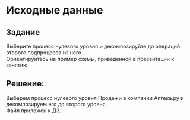 # Исходные данные

## Задание
Выберите процесс нулевого уровня и декомпозируйте до операций второго подпроцесса из него.<br>
Ориентируйтесь на пример схемы, приведенной в презентации к занятию.<br>

## Решение:
Выберем процесс нулевого уровня Продажи в компании  Аптека.ру и декомпозируем его до второго уровня. <br>
Файл приложен к ДЗ.